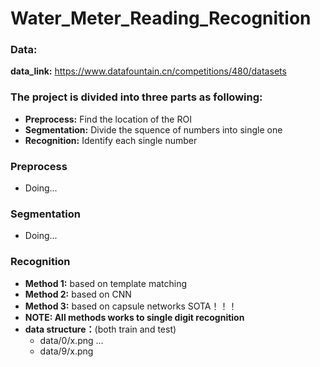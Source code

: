 # Water_Meter_Reading_Recognition
### Data:
**data_link:** https://www.datafountain.cn/competitions/480/datasets

### The project is divided into three parts as following:
+ **Preprocess:** Find the location of the ROI
+ **Segmentation:** Divide the squence of numbers into single one
+ **Recognition:** Identify each single number

### Preprocess
+ Doing...

### Segmentation
+ Doing...

### Recognition
+ **Method 1:** based on template matching
+ **Method 2:** based on CNN
+ **Method 3:** based on capsule networks SOTA！！！
+ **NOTE: All methods works to single digit recognition**
+ **data structure：**(both train and test)
    + data/0/x.png
      ...
    + data/9/x.png
